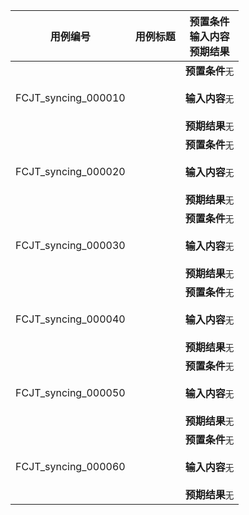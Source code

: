 |用例编号|用例标题|预置条件<br>输入内容<br>预期结果|
|----------------|----------------|----------------|
|FCJT_syncing_000010||**预置条件**`无`<br><br>**输入内容**`无`<br><br>**预期结果**`无`|
|FCJT_syncing_000020||**预置条件**`无`<br><br>**输入内容**`无`<br><br>**预期结果**`无`|
|FCJT_syncing_000030||**预置条件**`无`<br><br>**输入内容**`无`<br><br>**预期结果**`无`|
|FCJT_syncing_000040||**预置条件**`无`<br><br>**输入内容**`无`<br><br>**预期结果**`无`|
|FCJT_syncing_000050||**预置条件**`无`<br><br>**输入内容**`无`<br><br>**预期结果**`无`|
|FCJT_syncing_000060||**预置条件**`无`<br><br>**输入内容**`无`<br><br>**预期结果**`无`|
